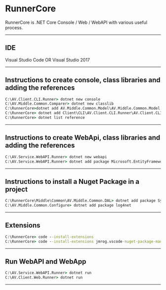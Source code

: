 # RunnerCore

RunnerCore is .NET Core Console / Web / WebAPI with various useful process.

---

## IDE

Visual Studio Code OR Visual Studio 2017

---

## Instructions to create console, class libraries and adding the references

```cmd
C:\AV.Client.CLI.Runner> dotnet new console
C:\AV.Middle.Common.Comparer> dotnet new classlib
C:\RunnerCore>dotnet add AV.Middle.Common.Model\AV.Middle.Common.Model.csproj reference AV.Middle.Common.Model\AV.Middle.Common.Model.csproj
C:\RunnerCore> dotnet add Client\CLI\AV.Client.CLI.Runner\AV.Client.CLI.Runner.csproj reference Middle\Common\AV.Middle.Common.Configure\AV.Middle.Common.Configure.csproj
C:\RunnerCore> dotnet list reference
```

---

## Instructions to create WebApi, class libraries and adding the references

```cmd
C:\AV.Service.WebAPI.Runner> dotnet new webapi
C:\AV.Service.WebAPI.Runner> dotnet add package Microsoft.EntityFrameworkCore
```

---

## Instructions to install a Nuget Package in a project

```cmd
C:\RunnerCore\Middle\Common\AV.Middle.Common.DAL> dotnet add package System.Data.Common
C:\AV.Middle.Common.Configure> dotnet add package log4net
```

---

## Extensions

```cmd
C:\RunnerCore> code --install-extensions
C:\RunnerCore> code --install-extensions jmrog.vscode-nuget-package-manager
```

---

## Run WebAPI and WebApp

```cmd
C:\AV.Service.WebAPI.Runner> dotnet run
C:\AV.Client.Web.Runner> dotnet run
```

---